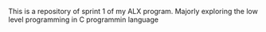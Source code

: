 This is a repository of sprint 1 of my ALX program. Majorly exploring the low level programming in C programmin language 
